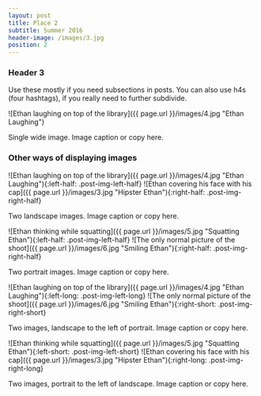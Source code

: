 ```yaml
---
layout: post
title: Place 2
subtitle: Summer 2016
header-image: /images/3.jpg
position: 2
---
```


### Header 3

Use these mostly if you need subsections in posts. You can also use h4s (four hashtags), if you really need to further subdivide.

![Ethan laughing on top of the library]({{ page.url }}/images/4.jpg "Ethan Laughing")

Single wide image. Image caption or copy here.

### Other ways of displaying images

![Ethan laughing on top of the library]({{ page.url }}/images/4.jpg "Ethan Laughing"){:left-half: .post-img-left-half}
![Ethan covering his face with his cap]({{ page.url }}/images/3.jpg "Hipster Ethan"){:right-half: .post-img-right-half}

Two landscape images. Image caption or copy here.


![Ethan thinking while squatting]({{ page.url }}/images/5.jpg "Squatting Ethan"){:left-half: .post-img-left-half}
![The only normal picture of the shoot]({{ page.url }}/images/6.jpg "Smiling Ethan"){:right-half: .post-img-right-half}

Two portrait images. Image caption or copy here.


![Ethan laughing on top of the library]({{ page.url }}/images/4.jpg "Ethan Laughing"){:left-long: .post-img-left-long}
![The only normal picture of the shoot]({{ page.url }}/images/6.jpg "Smiling Ethan"){:right-short: .post-img-right-short}

<!-- ruler to straighten the text. Needed after these landscape/portrait rows -->
<div class="ruler"></div>

Two images, landscape to the left of portrait. Image caption or copy here.

![Ethan thinking while squatting]({{ page.url }}/images/5.jpg "Squatting Ethan"){:left-short: .post-img-left-short}
![Ethan covering his face with his cap]({{ page.url }}/images/3.jpg "Hipster Ethan"){:right-long: .post-img-right-long}

<!-- ruler to straighten the text. Needed after these landscape/portrait rows -->
<div class="ruler"></div>

Two images, portrait to the left of landscape. Image caption or copy here.
